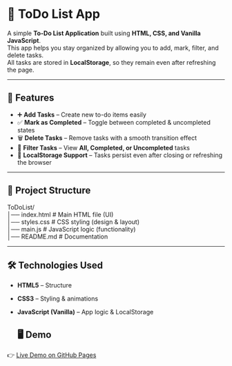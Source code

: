 # 📝 ToDo List App  

A simple **To-Do List Application** built using **HTML, CSS, and Vanilla JavaScript**.  
This app helps you stay organized by allowing you to add, mark, filter, and delete tasks.  
All tasks are stored in **LocalStorage**, so they remain even after refreshing the page.  

---

## 🚀 Features  
- ➕ **Add Tasks** – Create new to-do items easily  
- ✅ **Mark as Completed** – Toggle between completed & uncompleted states  
- 🗑️ **Delete Tasks** – Remove tasks with a smooth transition effect  
- 🔎 **Filter Tasks** – View **All, Completed, or Uncompleted** tasks  
- 💾 **LocalStorage Support** – Tasks persist even after closing or refreshing the browser  

---

## 📂 Project Structure  
ToDoList/  
│── index.html # Main HTML file (UI)   
│── styles.css # CSS styling (design & layout)  
│── main.js # JavaScript logic (functionality)    
│── README.md # Documentation   


---

## 🛠️ Technologies Used  
- **HTML5** – Structure  
- **CSS3** – Styling & animations  
- **JavaScript (Vanilla)** – App logic & LocalStorage


  ## 🖥️ Demo
👉 [Live Demo on GitHub Pages](https://gowtham-hm.github.io/todo-tracker/)
